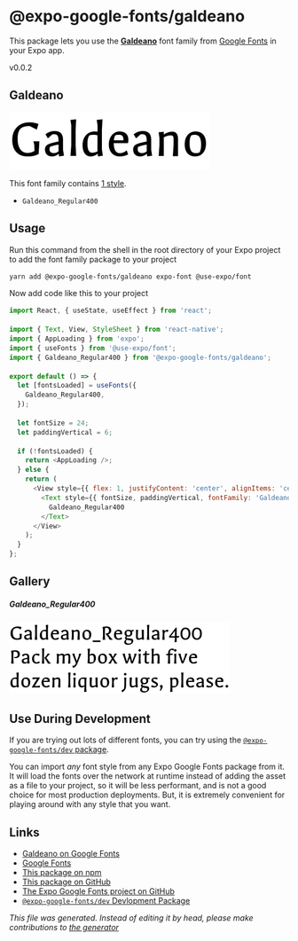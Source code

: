# @expo-google-fonts/galdeano

This package lets you use the [**Galdeano**](https://fonts.google.com/specimen/Galdeano) font family from [Google Fonts](https://fonts.google.com/) in your Expo app.

v0.0.2

## Galdeano

![Galdeano](./font-family.png)

This font family contains [1 style](#gallery).

- `Galdeano_Regular400`

## Usage

Run this command from the shell in the root directory of your Expo project to add the font family package to your project
```sh
yarn add @expo-google-fonts/galdeano expo-font @use-expo/font
```

Now add code like this to your project
```js
import React, { useState, useEffect } from 'react';

import { Text, View, StyleSheet } from 'react-native';
import { AppLoading } from 'expo';
import { useFonts } from '@use-expo/font';
import { Galdeano_Regular400 } from '@expo-google-fonts/galdeano';

export default () => {
  let [fontsLoaded] = useFonts({
    Galdeano_Regular400,
  });

  let fontSize = 24;
  let paddingVertical = 6;

  if (!fontsLoaded) {
    return <AppLoading />;
  } else {
    return (
      <View style={{ flex: 1, justifyContent: 'center', alignItems: 'center' }}>
        <Text style={{ fontSize, paddingVertical, fontFamily: 'Galdeano_Regular400' }}>
          Galdeano_Regular400
        </Text>
      </View>
    );
  }
};

```

## Gallery

##### Galdeano_Regular400
![Galdeano_Regular400](./854bd50aee5dea55f44b1b53ec61e1810043d0a16cdc4adaf2cd764a30bb3424.ttf.png)


## Use During Development

If you are trying out lots of different fonts, you can try using the [`@expo-google-fonts/dev` package](https://www.npmjs.com/package/@expo-google-fonts/dev).

You can import *any* font style from any Expo Google Fonts package from it. It will load the fonts
over the network at runtime instead of adding the asset as a file to your project, so it will be 
less performant, and is not a good choice for most production deployments. But, it is extremely convenient
for playing around with any style that you want.

## Links

- [Galdeano on Google Fonts](https://fonts.google.com/specimen/Galdeano)
- [Google Fonts](https://fonts.google.com/)
- [This package on npm](https://www.npmjs.com/package/@expo-google-fonts/galdeano)
- [This package on GitHub](https://github.com/expo/google-fonts/tree/master/font-packages/galdeano)
- [The Expo Google Fonts project on GitHub](https://github.com/expo/google-fonts)
- [`@expo-google-fonts/dev` Devlopment Package](https://github.com/expo/google-fonts/tree/master/font-packages/dev)


*This file was generated. Instead of editing it by head, please make contributions to [the generator](https://github.com/expo/google-fonts/tree/master/packages/generator)*

